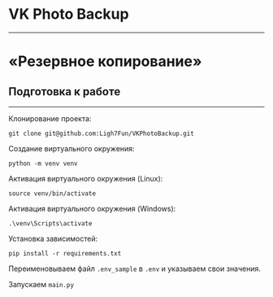 # VK Photo Backup
-----------------
# «Резервное копирование»

## Подготовка к работе
---

Клонирование проекта:
```
git clone git@github.com:Ligh7Fun/VKPhotoBackup.git
```

Создание виртуального окружения:
```
python -m venv venv
```

Активация виртуального окружения (Linux):
```
source venv/bin/activate
```

Активация виртуального окружения (Windows):
```
.\venv\Scripts\activate
```

Установка зависимостей:
```
pip install -r requirements.txt
```

Переименовываем файл `.env_sample` в `.env` и указываем свои значения.

Запускаем `main.py`
